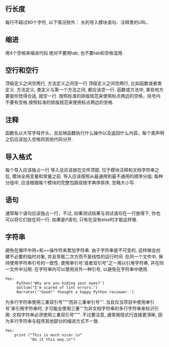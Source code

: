 ## 行长度
每行不超过80个字符,
以下情况除外：
长的导入模块语句、注释里的URL.
## 缩进
用4个空格来缩进代码
绝对不要用tab, 也不要tab和空格混用. 
## 空行和空行
顶级定义之间空两行, 方法定义之间空一行
顶级定义之间空两行, 比如函数或者类定义. 方法定义, 类定义与第一个方法之间, 都应该空一行. 函数或方法中, 某些地方要是你觉得合适, 就空一行.
按照标准的排版规范来使用标点两边的空格，括号内不要有空格.按照标准的排版规范来使用标点两边的空格.
## 注释
函数名以大写字母开头，且反映函数执行什么操作以及返回什么内容。每个类声明之后应该加入空格同其他代码分开.
## 导入格式
每个导入应该独占一行
导入总应该放在文件顶部, 位于模块注释和文档字符串之后, 模块全局变量和常量之前. 导入应该按照从最通用到最不通用的顺序分组:
每种分组中, 应该根据每个模块的完整包路径按字典序排序, 忽略大小写.
## 语句
通常每个语句应该独占一行，不过, 如果测试结果与测试语句在一行放得下, 你也可以将它们放在同一行. 如果是if语句, 只有在没有else时才能这样做. 
## 字符串
避免在循环中用+和+=操作符来累加字符串. 由于字符串是不可变的, 这样做会创建不必要的临时对象, 并且导致二次方而不是线性的运行时间. 
在同一个文件中, 保持使用字符串引号的一致性. 使用单引号'或者双引号"之一用以引用字符串, 并在同一文件中沿用. 在字符串内可以使用另外一种引号, 以避免在字符串中使用.
```
Yes:
     Python('Why are you hiding your eyes?')
     Gollum("I'm scared of lint errors.")
     Narrator('"Good!" thought a happy Python reviewer.')
```
为多行字符串使用三重双引号"""而非三重单引号'''. 当且仅当项目中使用单引号'来引用字符串时,
才可能会使用三重'''为非文档字符串的多行字符串来标识引用. 文档字符串必须使用三重双引号""". 不过要注意, 通常用隐式行连接更清晰, 因为多行字符串与程序其他部分的缩进方式不一致.
```
Yes:
    print ("This is much nicer.\n"
           "Do it this way.\n")
```
